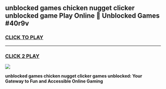 
## unblocked games chicken nugget clicker unblocked game Play Online 👋 Unblocked Games #40r9v
<h3>
<a href="https://premium.freeplayer.one?title=unblocked_games_chicken_nugget_clicker&ref=21F">CLICK TO PLAY</a></h3>
<hr>

<h3>
<a href="https://premium.freeplayer.one?title=unblocked_games_chicken_nugget_clicker&ref=21F">CLICK 2 PLAY</a>
  
</h3>

<a href="https://premium.freeplayer.one?title=unblocked_games_chicken_nugget_clicker&ref=21F/"><img src="https://clearcache.store/games.png"></a>


**unblocked games chicken nugget clicker games unblocked: Your Gateway to Fun and Accessible Online Gaming**
